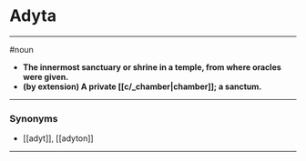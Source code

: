 # Adyta
---
#noun
- **The innermost sanctuary or shrine in a temple, from where oracles were given.**
- **(by extension) A private [[c/_chamber|chamber]]; a sanctum.**
---
### Synonyms
- [[adyt]], [[adyton]]
---
